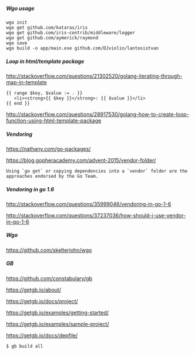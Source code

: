 ##### Wgo usage

```shell
wgo init
wgo get github.com/kataras/iris
wgo get github.com/iris-contrib/middleware/logger
wgo get github.com/aymerick/raymond
wgo save
wgo build -o app/main.exe github.com/DJviolin/lantosistvan
```

##### Loop in html/template package

http://stackoverflow.com/questions/21302520/golang-iterating-through-map-in-template

```
{{ range $key, $value := . }}
   <li><strong>{{ $key }}</strong>: {{ $value }}</li>
{{ end }}
```

http://stackoverflow.com/questions/28917530/golang-how-to-create-loop-function-using-html-template-package

##### Vendoring

https://nathany.com/go-packages/

https://blog.gopheracademy.com/advent-2015/vendor-folder/

```
Using `go get` or copying dependencies into a `vendor` folder are the approaches endorsed by the Go Team.
```

##### Vendoring in go 1.6

http://stackoverflow.com/questions/35999046/vendoring-in-go-1-6

http://stackoverflow.com/questions/37237036/how-should-i-use-vendor-in-go-1-6

##### Wgo

https://github.com/skelterjohn/wgo

##### GB

https://github.com/constabulary/gb

https://getgb.io/about/

https://getgb.io/docs/project/

https://getgb.io/examples/getting-started/

https://getgb.io/examples/sample-project/

https://getgb.io/docs/depfile/

```shell
$ gb build all
```
